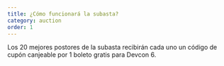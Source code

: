 ```yaml
---
title: ¿Cómo funcionará la subasta?
category: auction
order: 1
---
```

Los 20 mejores postores de la subasta recibirán cada uno un código de cupón canjeable por 1 boleto gratis para Devcon 6.